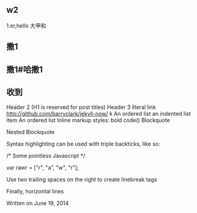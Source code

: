## w2
1.er,hello
大甲和
## 撒1
## 撒1#哈撒1
## 收到
Header 2 (H1 is reserved for post titles)
Header 3  literal link http://github.com/barryclark/jekyll-now/
k
An
ordered
list
an indented list item
An
ordered
list
Inline markup styles:
bold
code()
Blockquote

Nested Blockquote

Syntax highlighting can be used with triple backticks, like so:

/* Some pointless Javascript */

var rawr = ["r", "a", "w", "r"];

Use two trailing spaces
on the right
to create linebreak tags

Finally, horizontal lines

Written on June 19, 2014
